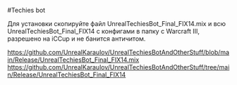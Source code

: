 #Techies bot


Для установки скопируйте файл UnrealTechiesBot_Final_FIX14.mix и всю UnrealTechiesBot_Final_FIX14 с конфигами в папку с Warcraft III, разрешено на iCCup и не банится античитом.

https://github.com/UnrealKaraulov/UnrealTechiesBotAndOtherStuff/blob/main/Release/UnrealTechiesBot_Final_FIX14.mix
https://github.com/UnrealKaraulov/UnrealTechiesBotAndOtherStuff/tree/main/Release/UnrealTechiesBot_Final_FIX14
